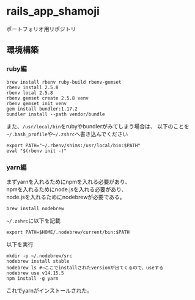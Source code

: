 # rails_app_shamoji
ポートフォリオ用リポジトリ

## 環境構築

### ruby編
```
brew install rbenv ruby-build rbenv-gemset
rbenv install 2.5.8
rbenv local 2.5.8
rbenv gemset create 2.5.8 venv
rbenv gemset init venv
gem install bundler:1.17.2
bundler install --path vendor/bundle
```

また、`/usr/local/bin`をrubyやbundlerがみてしまう場合は、
以下のことを`~/.bash_profile`や`~/.zshrc`へ書き込んでください

```
export PATH="~/.rbenv/shims:/usr/local/bin:$PATH"
eval "$(rbenv init -)"
```

### yarn編

まずyarnを入れるためにnpmを入れる必要があり、  
npmを入れるためにnode.jsを入れる必要があり、  
node.jsを入れるためにnodebrewが必要である。  

```
brew install nodebrew
```

`~/.zshrc`に以下を記載

```
export PATH=$HOME/.nodebrew/current/bin:$PATH
```

以下を実行

```
mkdir -p ~/.nodebrew/src
nodebrew install stable
nodebrew ls #→ここでinstallされたversionが出てくるので、useする
nodebrew use v14.15.5
npm install -g yarn
```


これでyarnがインストールされた。


